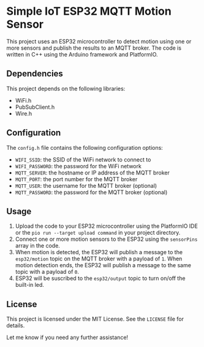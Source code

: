 # Simple IoT ESP32 MQTT Motion Sensor

This project uses an ESP32 microcontroller to detect motion using one or more sensors and publish the results to an MQTT broker. The code is written in C++ using the Arduino framework and PlatformIO.

## Dependencies

This project depends on the following libraries:

- WiFi.h
- PubSubClient.h
- Wire.h

## Configuration

The `config.h` file contains the following configuration options:

- `WIFI_SSID`: the SSID of the WiFi network to connect to
- `WIFI_PASSWORD`: the password for the WiFi network
- `MQTT_SERVER`: the hostname or IP address of the MQTT broker
- `MQTT_PORT`: the port number for the MQTT broker
- `MQTT_USER`: the username for the MQTT broker (optional)
- `MQTT_PASSWORD`: the password for the MQTT broker (optional)

## Usage

1. Upload the code to your ESP32 microcontroller using the PlatformIO IDE or the `pio run --target upload command` in your project directory.
2.  Connect one or more motion sensors to the ESP32 using the `sensorPins` array in the code.
3. When motion is detected, the ESP32 will publish a message to the `esp32/motion` topic on the MQTT broker with a payload of `1`. When motion detection ends, the ESP32 will publish a message to the same topic with a payload of `0`.
4. ESP32 will be suscribed to the `esp32/output` topic to turn on/off the built-in led.

## License

This project is licensed under the MIT License. See the `LICENSE` file for details.

Let me know if you need any further assistance!